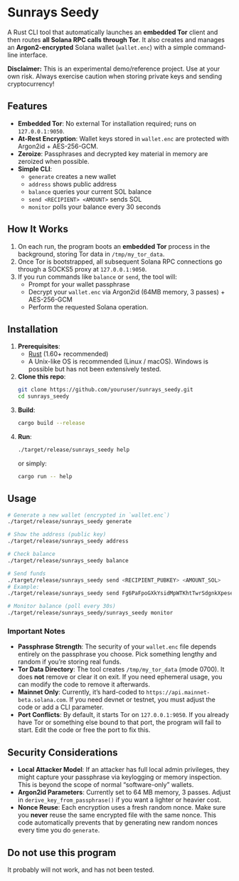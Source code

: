 # Sunrays Seedy

A Rust CLI tool that automatically launches an **embedded Tor** client and then routes **all Solana RPC calls through Tor**. It also creates and manages an **Argon2-encrypted** Solana wallet (`wallet.enc`) with a simple command-line interface.

**Disclaimer:** This is an experimental demo/reference project. Use at your own risk. Always exercise caution when storing private keys and sending cryptocurrency!

## Features

- **Embedded Tor**: No external Tor installation required; runs on `127.0.0.1:9050`.
- **At-Rest Encryption**: Wallet keys stored in `wallet.enc` are protected with Argon2id + AES-256-GCM.
- **Zeroize**: Passphrases and decrypted key material in memory are zeroized when possible.
- **Simple CLI**: 
  - `generate` creates a new wallet
  - `address` shows public address
  - `balance` queries your current SOL balance
  - `send <RECIPIENT> <AMOUNT>` sends SOL
  - `monitor` polls your balance every 30 seconds

## How It Works

1. On each run, the program boots an **embedded Tor** process in the background, storing Tor data in `/tmp/my_tor_data`.
2. Once Tor is bootstrapped, all subsequent Solana RPC connections go through a SOCKS5 proxy at `127.0.0.1:9050`.
3. If you run commands like `balance` or `send`, the tool will:
   - Prompt for your wallet passphrase
   - Decrypt your `wallet.enc` via Argon2id (64MB memory, 3 passes) + AES-256-GCM
   - Perform the requested Solana operation.

## Installation

1. **Prerequisites**:  
   - [Rust](https://www.rust-lang.org/tools/install) (1.60+ recommended)
   - A Unix-like OS is recommended (Linux / macOS). Windows is possible but has not been extensively tested.
2. **Clone this repo**:
   ```bash
   git clone https://github.com/youruser/sunrays_seedy.git
   cd sunrays_seedy
   ```
3. **Build**:
   ```bash
   cargo build --release
   ```
4. **Run**:
   ```bash
   ./target/release/sunrays_seedy help
   ```
   or simply:
   ```bash
   cargo run -- help
   ```

## Usage

```bash
# Generate a new wallet (encrypted in `wallet.enc`)
./target/release/sunrays_seedy generate

# Show the address (public key)
./target/release/sunrays_seedy address

# Check balance
./target/release/sunrays_seedy balance

# Send funds
./target/release/sunrays_seedy send <RECIPIENT_PUBKEY> <AMOUNT_SOL>
# Example:
./target/release/sunrays_seedy send Fg6PaFpoGXkYsidMpWTKhtTwrSdgnkXpese2Zu2R7EVk 0.01

# Monitor balance (poll every 30s)
./target/release/sunrays_seedy/sunrays_seedy monitor
```

### Important Notes

- **Passphrase Strength**: The security of your `wallet.enc` file depends entirely on the passphrase you choose. Pick something lengthy and random if you’re storing real funds.
- **Tor Data Directory**: The tool creates `/tmp/my_tor_data` (mode 0700). It does **not** remove or clear it on exit. If you need ephemeral usage, you can modify the code to remove it afterwards.
- **Mainnet Only**: Currently, it’s hard-coded to `https://api.mainnet-beta.solana.com`. If you need devnet or testnet, you must adjust the code or add a CLI parameter.
- **Port Conflicts**: By default, it starts Tor on `127.0.0.1:9050`. If you already have Tor or something else bound to that port, the program will fail to start. Edit the code or free the port to fix this.

## Security Considerations

- **Local Attacker Model**: If an attacker has full local admin privileges, they might capture your passphrase via keylogging or memory inspection. This is beyond the scope of normal “software-only” wallets.
- **Argon2id Parameters**: Currently set to 64 MB memory, 3 passes. Adjust in `derive_key_from_passphrase()` if you want a lighter or heavier cost.
- **Nonce Reuse**: Each encryption uses a fresh random nonce. Make sure you **never** reuse the same encrypted file with the same nonce. This code automatically prevents that by generating new random nonces every time you do `generate`.

## Do not use this program
It probably will not work, and has not been tested.
